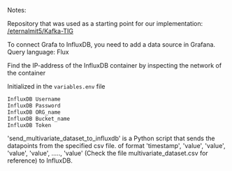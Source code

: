 Notes:

Repository that was used as a starting point for our implementation:
[/eternalmit5/Kafka-TIG](https://github.com/eternalamit5/Kafka-TIG)

To connect Grafa to InfluxDB, you need to add a data source in Grafana.
Query language: Flux

Find the IP-address of the InfluxDB container by inspecting the network
of the container


Initialized in the `variables.env` file

```bash
InfluxDB Username
InfluxDB Password
InfluxDB ORG_name
InfluxDB Bucket_name
InfluxDB Token
```

'send_multivariate_dataset_to_influxdb' is a Python script that sends the datapoints from the specified csv file. 
of format 'timestamp', 'value', 'value', 'value', 'value', ....., 'value'  (Check the file multivariate_dataset.csv for reference) to InfluxDB.


